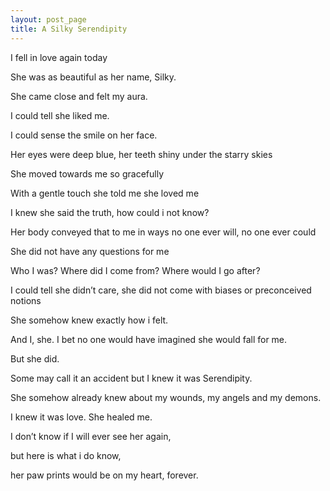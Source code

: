```yaml
---
layout: post_page
title: A Silky Serendipity
---
```

I fell in love again today

She was as beautiful as her name, Silky.

She came close and felt my aura.

I could tell she liked me.

I could sense the smile on her face.

Her eyes were deep blue, her teeth shiny under the starry skies

She moved towards me so gracefully

With a gentle touch she told me she loved me

I knew she said the truth, how could i not know?

Her body conveyed that to me in ways no one ever will, no one ever could

She did not have any questions for me

Who I was? Where did I come from? Where would I go after?

I could tell she didn’t care, she did not come with biases or preconceived notions

She somehow knew exactly how i felt.

And I, she. I bet no one would have imagined she would fall for me.

But she did.

Some may call it an accident but I knew it was Serendipity.

She somehow already knew about my wounds, my angels and my demons.

I knew it was love. She healed me.

I don’t know if I will ever see her again,

but here is what i do know‚

her paw prints would be on my heart, forever.
